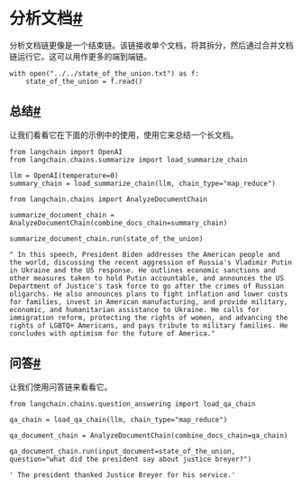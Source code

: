 

分析文档[#](#analyze-document "此标题的永久链接")
=====================================

分析文档链更像是一个结束链。该链接收单个文档，将其拆分，然后通过合并文档链运行它。这可以用作更多的端到端链。

```
with open("../../state_of_the_union.txt") as f:
    state_of_the_union = f.read()

```

总结[#](#summarize "此标题的永久链接")
----------------------------

让我们看看它在下面的示例中的使用，使用它来总结一个长文档。

```
from langchain import OpenAI
from langchain.chains.summarize import load_summarize_chain

llm = OpenAI(temperature=0)
summary_chain = load_summarize_chain(llm, chain_type="map_reduce")

```

```
from langchain.chains import AnalyzeDocumentChain

```

```
summarize_document_chain = AnalyzeDocumentChain(combine_docs_chain=summary_chain)

```

```
summarize_document_chain.run(state_of_the_union)

```

```
" In this speech, President Biden addresses the American people and the world, discussing the recent aggression of Russia's Vladimir Putin in Ukraine and the US response. He outlines economic sanctions and other measures taken to hold Putin accountable, and announces the US Department of Justice's task force to go after the crimes of Russian oligarchs. He also announces plans to fight inflation and lower costs for families, invest in American manufacturing, and provide military, economic, and humanitarian assistance to Ukraine. He calls for immigration reform, protecting the rights of women, and advancing the rights of LGBTQ+ Americans, and pays tribute to military families. He concludes with optimism for the future of America."

```

问答[#](#question-answering "此标题的永久链接")
-------------------------------------

让我们使用问答链来看看它。

```
from langchain.chains.question_answering import load_qa_chain

```

```
qa_chain = load_qa_chain(llm, chain_type="map_reduce")

```

```
qa_document_chain = AnalyzeDocumentChain(combine_docs_chain=qa_chain)

```

```
qa_document_chain.run(input_document=state_of_the_union, question="what did the president say about justice breyer?")

```

```
' The president thanked Justice Breyer for his service.'

```

